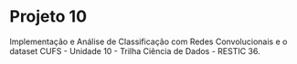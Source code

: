 # Projeto 10
Implementação e Análise de Classificação com Redes Convolucionais e o dataset CUFS - Unidade 10 - Trilha Ciência de Dados - RESTIC 36.
